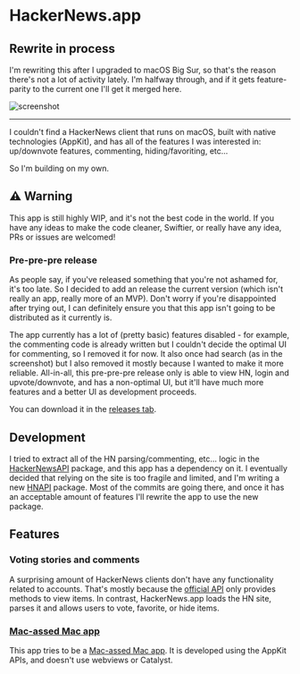 #  HackerNews.app

## Rewrite in process
I'm rewriting this after I upgraded to macOS Big Sur, so that's the reason there's not a lot of activity lately.
I'm halfway through, and if it gets feature-parity to the current one I'll get it merged here.

![screenshot](https://user-images.githubusercontent.com/37990858/76960123-2feb1800-695e-11ea-98f7-e044fba8e305.png)

---

I couldn't find a HackerNews client that runs on macOS, built with native technologies (AppKit), and has all of the
features I was interested in: up/downvote features, commenting, hiding/favoriting, etc...

So I'm building on my own. 

## ⚠️ Warning

This app is still highly WIP, and it's not the best code in the world.
If you have any ideas to make the code cleaner, Swiftier, or really have any idea, PRs or issues are welcomed!

### Pre-pre-pre release

As people say, if you've released something that you're not ashamed for, it's too late.
So I decided to add an release the current version (which isn't really an app, really more of an MVP).
Don't worry if you're disappointed after trying out, 
I can definitely ensure you that this app isn't going to be distributed as it currently is.

The app currently has a lot of (pretty basic) features disabled - for example,
the commenting code is already written but I couldn't decide the optimal UI for commenting, so I removed it for now.
It also once had search (as in the screenshot) but I also removed it mostly because I wanted to make it more reliable.
All-in-all, this pre-pre-pre release only is able to view HN, login and upvote/downvote, and has a non-optimal UI,
but it'll have much more features and a better UI as development proceeds.

You can download it in the [releases tab](https://github.com/pcr910303/HackerNews/releases).

## Development

I tried to extract all of the HN parsing/commenting, etc... logic in the
[HackerNewsAPI](https://github.com/pcr910303/HackerNewsAPI) package, and this app has a dependency on it.
I eventually decided that relying on the site is too fragile and limited, and I'm writing a new
[HNAPI](https://github.com/pcr910303/HNAPI) package. Most of the commits are going there, and once it has an 
acceptable amount of features I'll rewrite the app to use the new package. 

## Features

### Voting stories and comments

A surprising amount of HackerNews clients don't have any functionality related to accounts.
That's mostly because the [official API](https://github.com/HackerNews/API) only provides methods to view items.
In contrast, HackerNews.app loads the HN site, parses it and allows users to vote, favorite, or hide items.

### [Mac-assed Mac app](https://inessential.com/2020/03/19/proxyman)

This app tries to be a [Mac-assed Mac app](https://inessential.com/2020/03/19/proxyman).
It is developed using the AppKit APIs, and doesn't use webviews or Catalyst.

